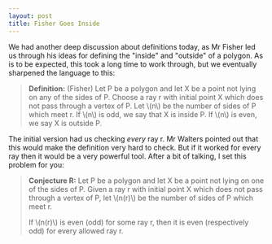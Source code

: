 ```yaml
---
layout: post
title: Fisher Goes Inside
---
```


We had another deep discussion about definitions today, as Mr Fisher led us through
his ideas for defining the "inside" and "outside" of a polygon. As is to be expected,
this took a long time to work through, but we eventually sharpened the language to
this:

> **Definition:** (Fisher) Let P be a polygon and let X be a point not lying on
> any of the sides of P. Choose a ray r with initial point X which does not pass
> through a vertex of P. Let \\(n\\) be the number of sides of P which meet r.
> If \\(n\\) is odd, we say that X is inside P. If \\(n\\) is even, we say X is
> outside P.

The initial version had us checking _every_ ray r. Mr Walters pointed out that this
would make the definition very hard to check. But if it worked for every ray then
it would be a very powerful tool. After a bit of talking, I set this problem for you:

> **Conjecture R:** Let P be a polygon and let X be a point not lying on one of the sides
> of P. Given a ray r with initial point X which does not pass through a vertex of P,
> let \\(n(r)\\) be the number of sides of P which meet r.
>
> If \\(n(r)\\) is even (odd) for some ray r, then it is even (respectively odd) for
> every allowed ray r.
